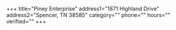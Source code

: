 +++
title="Piney Enterprise"
address1="1871 Highland Drive"
address2="Spencer, TN  38585"
category=""
phone=""
hours=""
verified=""
+++
